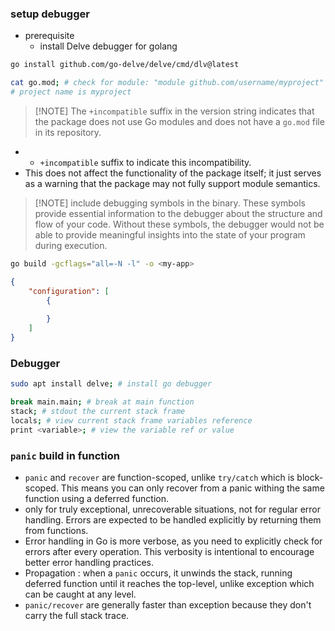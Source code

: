 ### setup debugger
- prerequisite
	- install Delve debugger for golang
```bash
go install github.com/go-delve/delve/cmd/dlv@latest
```

```bash
cat go.mod; # check for module: "module github.com/username/myproject"
# project name is myproject
```

> [!NOTE] The `+incompatible` suffix in the version string indicates that the package does not use Go modules and does not have a `go.mod` file in its repository.

- - `+incompatible` suffix to indicate this incompatibility.
- This does not affect the functionality of the package itself; it just serves as a warning that the package may not fully support module semantics.

> [!NOTE] include debugging symbols in the binary. These symbols provide essential information to the debugger about the structure and flow of your code. Without these symbols, the debugger would not be able to provide meaningful insights into the state of your program during execution.

```bash
go build -gcflags="all=-N -l" -o <my-app> 
```
	
```json
{
	"configuration": [
		{
			
		}
	]
}
```

### Debugger
```bash
sudo apt install delve; # install go debugger
```

```bash
break main.main; # break at main function
stack; # stdout the current stack frame
locals; # view current stack frame variables reference
print <variable>; # view the variable ref or value
```
### `panic` build in function
- `panic` and `recover` are function-scoped, unlike `try/catch` which is block-scoped. This means you can only recover from a panic withing the same function using a deferred function.
- only for truly exceptional, unrecoverable situations, not for regular error handling. Errors are expected to be handled explicitly by returning them from functions.
- Error handling in Go is more verbose, as you need to explicitly check for errors after every operation. This verbosity is intentional to encourage better error handling practices.
- Propagation : when a `panic` occurs, it unwinds the stack, running deferred function until it reaches the top-level, unlike exception which can be caught at any level.
- `panic/recover` are generally faster than exception because they don't carry the full stack trace.
